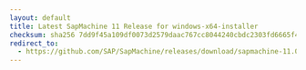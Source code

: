 ```yaml
---
layout: default
title: Latest SapMachine 11 Release for windows-x64-installer
checksum: sha256 7dd9f45a109df0073d2579daac767cc8044240cbdc2303fd6665f44bb8976989
redirect_to:
  - https://github.com/SAP/SapMachine/releases/download/sapmachine-11.0.22/sapmachine-jre-11.0.22_windows-x64_bin.msi
---
```

